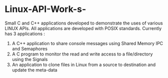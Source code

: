 # Linux-API-Work-s-
Small C and C++ applications developed to demonstrate the uses of various LINUX APIs. All applications are developed  with POSIX standards.
Currently has 3 applications : 
1. A C++ application to share console messages using Shared Memory IPC and Semaphores
2. A C program to monitor the read and write access to a file/directory using the Signals
3. An application to clone files in Linux from a source to destination and update the meta-data

